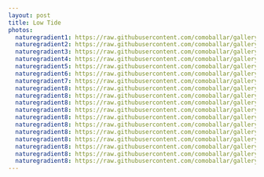 ```yaml
---
layout: post
title: Low Tide
photos:
  naturegradient1: https://raw.githubusercontent.com/comoballar/gallerydb/main/lowtide/lowtide01.jpg
  naturegradient2: https://raw.githubusercontent.com/comoballar/gallerydb/main/lowtide/lowtide02.jpg
  naturegradient3: https://raw.githubusercontent.com/comoballar/gallerydb/main/lowtide/lowtide03.jpg
  naturegradient4: https://raw.githubusercontent.com/comoballar/gallerydb/main/lowtide/lowtide04.jpg
  naturegradient5: https://raw.githubusercontent.com/comoballar/gallerydb/main/lowtide/lowtide05.jpg
  naturegradient6: https://raw.githubusercontent.com/comoballar/gallerydb/main/lowtide/lowtide06.jpg
  naturegradient7: https://raw.githubusercontent.com/comoballar/gallerydb/main/lowtide/lowtide07.jpg
  naturegradient8: https://raw.githubusercontent.com/comoballar/gallerydb/main/lowtide/lowtide08.jpg
  naturegradient8: https://raw.githubusercontent.com/comoballar/gallerydb/main/lowtide/lowtide09.jpg
  naturegradient8: https://raw.githubusercontent.com/comoballar/gallerydb/main/lowtide/lowtide10.jpg
  naturegradient8: https://raw.githubusercontent.com/comoballar/gallerydb/main/lowtide/lowtide11.jpg
  naturegradient8: https://raw.githubusercontent.com/comoballar/gallerydb/main/lowtide/lowtide12.jpg
  naturegradient8: https://raw.githubusercontent.com/comoballar/gallerydb/main/lowtide/lowtide13.jpg
  naturegradient8: https://raw.githubusercontent.com/comoballar/gallerydb/main/lowtide/lowtide14.jpg
  naturegradient8: https://raw.githubusercontent.com/comoballar/gallerydb/main/lowtide/lowtide15.jpg
  naturegradient8: https://raw.githubusercontent.com/comoballar/gallerydb/main/lowtide/lowtide16.jpg
  naturegradient8: https://raw.githubusercontent.com/comoballar/gallerydb/main/lowtide/lowtide17.jpg
  naturegradient8: https://raw.githubusercontent.com/comoballar/gallerydb/main/lowtide/lowtide18.jpg
---
```

